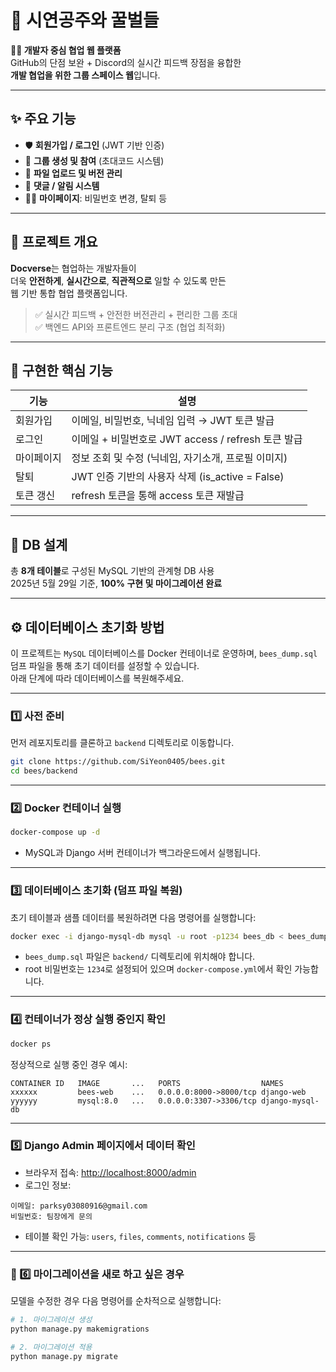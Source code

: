 # 🐝 시연공주와 꿀벌들

**👩‍💻 개발자 중심 협업 웹 플랫폼**  
GitHub의 단점 보완 + Discord의 실시간 피드백 장점을 융합한  
**개발 협업을 위한 그룹 스페이스 웹**입니다.

---

## ✨ 주요 기능

- 🛡 **회원가입 / 로그인** (JWT 기반 인증)
- 🔗 **그룹 생성 및 참여** (초대코드 시스템)
- 📁 **파일 업로드 및 버전 관리**
- 💬 **댓글 / 알림 시스템**
- 🧑‍💼 **마이페이지**: 비밀번호 변경, 탈퇴 등

---

## 📌 프로젝트 개요

**Docverse**는 협업하는 개발자들이  
더욱 **안전하게**, **실시간으로**, **직관적으로** 일할 수 있도록 만든  
웹 기반 통합 협업 플랫폼입니다.

> ✅ 실시간 피드백 + 안전한 버전관리 + 편리한 그룹 초대  
> ✅ 백엔드 API와 프론트엔드 분리 구조 (협업 최적화)

---

## 🧪 구현한 핵심 기능

| 기능       | 설명                                                  |
|------------|-------------------------------------------------------|
| 회원가입   | 이메일, 비밀번호, 닉네임 입력 → JWT 토큰 발급        |
| 로그인     | 이메일 + 비밀번호로 JWT access / refresh 토큰 발급   |
| 마이페이지 | 정보 조회 및 수정 (닉네임, 자기소개, 프로필 이미지)   |
| 탈퇴       | JWT 인증 기반의 사용자 삭제 (is_active = False)      |
| 토큰 갱신  | refresh 토큰을 통해 access 토큰 재발급               |

---

## 🧩 DB 설계

총 **8개 테이블**로 구성된 MySQL 기반의 관계형 DB 사용  
2025년 5월 29일 기준, **100% 구현 및 마이그레이션 완료**


---

## ⚙️ 데이터베이스 초기화 방법

이 프로젝트는 `MySQL` 데이터베이스를 Docker 컨테이너로 운영하며, `bees_dump.sql` 덤프 파일을 통해 초기 데이터를 설정할 수 있습니다.  
아래 단계에 따라 데이터베이스를 복원해주세요.

---

### 1️⃣ 사전 준비

먼저 레포지토리를 클론하고 `backend` 디렉토리로 이동합니다.

```bash
git clone https://github.com/SiYeon0405/bees.git
cd bees/backend
```

---

### 2️⃣ Docker 컨테이너 실행

```bash
docker-compose up -d
```

- MySQL과 Django 서버 컨테이너가 백그라운드에서 실행됩니다.

---

### 3️⃣ 데이터베이스 초기화 (덤프 파일 복원)

초기 테이블과 샘플 데이터를 복원하려면 다음 명령어를 실행합니다:

```bash
docker exec -i django-mysql-db mysql -u root -p1234 bees_db < bees_dump.sql
```

- `bees_dump.sql` 파일은 `backend/` 디렉토리에 위치해야 합니다.
- root 비밀번호는 `1234`로 설정되어 있으며 `docker-compose.yml`에서 확인 가능합니다.

---

### 4️⃣ 컨테이너가 정상 실행 중인지 확인

```bash
docker ps
```

정상적으로 실행 중인 경우 예시:

```
CONTAINER ID   IMAGE       ...   PORTS                  NAMES
xxxxxx         bees-web    ...   0.0.0.0:8000->8000/tcp django-web
yyyyyy         mysql:8.0   ...   0.0.0.0:3307->3306/tcp django-mysql-db
```

---

### 5️⃣ Django Admin 페이지에서 데이터 확인

- 브라우저 접속: [http://localhost:8000/admin](http://localhost:8000/admin)
- 로그인 정보:

```
이메일: parksy03080916@gmail.com  
비밀번호: 팀장에게 문의
```

- 테이블 확인 가능: `users`, `files`, `comments`, `notifications` 등

---

### 🔁 6️⃣ 마이그레이션을 새로 하고 싶은 경우

모델을 수정한 경우 다음 명령어를 순차적으로 실행합니다:

```bash
# 1. 마이그레이션 생성
python manage.py makemigrations

# 2. 마이그레이션 적용
python manage.py migrate
```
